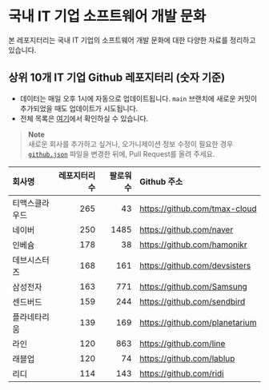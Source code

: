 # 국내 IT 기업 소프트웨어 개발 문화
본 레포지터리는 국내 IT 기업의 소프트웨어 개발 문화에 대한 다양한 자료를 정리하고 있습니다.

## 상위 10개 IT 기업 Github 레포지터리 (숫자 기준)

- 데이터는 매일 오후 1시에 자동으로 업데이트됩니다. `main` 브랜치에 새로운 커밋이 추가되었을 때도 업데이트가 시도됩니다.
- 전체 목록은 [여기](./github.md)에서 확인하실 수 있습니다.

> **Note**<br />
> 새로운 회사를 추가하고 싶거나, 오가니제이션 정보 수정이 필요한 경우 [`github.json`](./github.json) 파일을 변경한 뒤에, Pull Request를 올려 주세요.

<!-- MARKDOWN_TABLE(GITHUB): START -->

| **회사명** | **레포지터리 수** | **팔로워 수** | **Github 주소** |
|:---|---:|---:|:---|
| 티맥스클라우드 | 265 | 43 | https://github.com/tmax-cloud |
| 네이버 | 250 | 1485 | https://github.com/naver |
| 인베슘 | 178 | 38 | https://github.com/hamonikr |
| 데브시스터즈 | 168 | 161 | https://github.com/devsisters |
| 삼성전자 | 163 | 771 | https://github.com/Samsung |
| 센드버드 | 159 | 244 | https://github.com/sendbird |
| 플라네타리움 | 139 | 169 | https://github.com/planetarium |
| 라인 | 120 | 863 | https://github.com/line |
| 래블업 | 120 | 74 | https://github.com/lablup |
| 리디 | 114 | 143 | https://github.com/ridi |

<!-- MARKDOWN_TABLE(GITHUB): END -->
